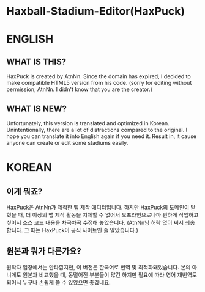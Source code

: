 # Haxball-Stadium-Editor(HaxPuck)

# ENGLISH
## WHAT IS THIS?
HaxPuck is created by AtnNn. Since the domain has expired, I decided to make compatible HTML5 version from his code. (sorry for editing without permission, AtnNn. I didn't know that you are the creator.)

## WHAT IS NEW?
Unfortunately, this version is translated and optimized in Korean.
Unintentionally, there are a lot of distractions compared to the original.
I hope you can translate it into English again if you need it. Result in, it cause anyone can create or edit some stadiums easily.

# KOREAN
## 이게 뭐죠?
HaxPuck은 AtnNn가 제작한 맵 제작 에디터입니다. 하지만 HaxPuck의 도메인이 닫혔을 때, 더 이상의 맵 제작 활동을 지체할 수 없어서 오프라인으로나마 편하게 작업하고 싶어서 소스 코드 내용을 차곡차곡 수정해 놓았습니다.
(AtnNn님 허락 없이 써서 죄송합니다. 그 때는 HaxPuck이 공식 사이트인 줄 알았습니다.)

## 원본과 뭐가 다른가요?
원작자 입장에서는 안타깝지만, 이 버전은 한국어로 번역 및 최적화돼있습니다.
본의 아니게도 원본과 비교했을 때, 동떨어진 부분들이 많긴 하지만
필요에 따라 영어 재번역도 되어서 누구나 손쉽게 쓸 수 있었으면 좋겠네요.
